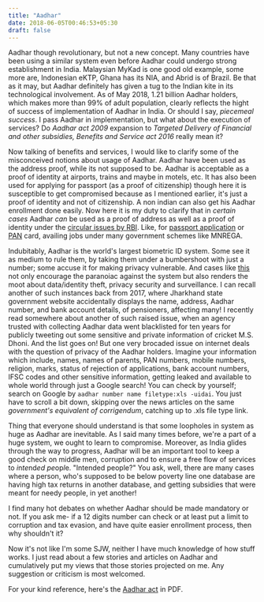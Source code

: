 ```yaml
---
title: "Aadhar"
date: 2018-06-05T00:46:53+05:30
draft: false
---
```


Aadhar though revolutionary, but not a new concept. Many countries have been using a similar system even before Aadhar could undergo strong establishment in India. Malaysian MyKad is one good old example, some more are, Indonesian eKTP, Ghana has its NIA, and Abrid is of Brazil. Be that as it may, but Aadhar definitely has given a tug to the Indian kite in its technological involvement. As of May 2018, 1.21 billion Aadhar holders, which makes  more than 99% of adult population, clearly reflects the hight of success of implementation of Aadhar in India. Or should I say, *piecemeal success*. I pass Aadhar in implementation, but what about the execution of services? Do *Aadhar act 2009* expansion to *Targeted Delivery of Financial and other subsidies, Benefits and Service act 2016* really mean it?

 Now talking of benefits and services, I would like to clarify some of the misconceived notions about usage of Aadhar. Aadhar have been used as the address proof, while its not supposed to be. Aadhar is acceptable as a proof of identity at airports, trains and maybe in motels, etc. It has also been used for applying for passport (as a proof of citizenship) though here it is susceptible to get compromised because as I mentioned earlier, it's just a proof of identity and not of citizenship. A non indian can also get his Aadhar enrollment done easily. Now here it is my duty to clarify that in *certain cases* Aadhar *can* be used as a proof of address as well as a proof of identity under the [circular issues by RBI](http://pib.nic.in/newsite/PrintRelease.aspx?relid=98474). Like, for [passport application](https://portal2.passportindia.gov.in/AppOnlineProject/popuponline/AttachmentAdvisorSub?subDocID=7001&minorFlag=1) or [PAN](http://www.thehindu.com/todays-paper/tp-national/jaitley-strongly-defends-pan-Aadhaar-link/article17595902.ece) card, availing jobs under many government schemes like MNREGA.


 Indubitably, Aadhar is the world's largest biometric ID system. Some see it as medium to rule them, by taking them under a bumbershoot with just a  number; some accuse it for making privacy vulnerable. And cases like [this](http://www.opindia.com/2018/07/rohingya-muslims-hyderabad-aadhaar-passport-pancard/) not only encourage the paranoiac against the system but also renders the moot about data/identity theft, privacy security and surveillance. I can recall another of such instances back from 2017, where Jharkhand state government website accidentally displays the name, address, Aadhar number, and bank account details, of pensioners, affecting many! I recently read somewhere about another of such raised issue, when an agency trusted with collecting Aadhar data went blacklisted for ten years for publicly tweeting out some sensitive and private information of cricket M.S. Dhoni. And the list goes on! But one very brocaded issue on internet deals with the question of privacy of the Aadhar holders. Imagine your information which include, names, names of parents, PAN numbers, mobile numbers, religion, marks, status of rejection of applications, bank account numbers, IFSC codes and other sensitive information, getting leaked and available to whole world through just a Google search! You can check by yourself; search on Google by `aadhar number name filetype:xls -uidai`. You just have to scroll a bit down, skipping over the news articles on the same *government's equivalent of corrigendum*, catching up to .xls file type link.



Thing that everyone should understand is that some loopholes in system as huge as Aadhar are inevitable. As I said many times before, we're a part of a huge system, we ought to learn to compromise. Moreover, as India glides through the way to progress, Aadhar will be an important tool to keep a good check on middle men, corruption and to ensure a free flow of services to *i*n*te*nd*ed* *pe*op*l*e. "Intended people?" You ask, well, there are many cases where a person, who's supposed to be below poverty line one database are having high tax returns in another database, and getting subsidies that were meant for needy people, in yet another! 

I find many hot debates on whether Aadhar should be made mandatory or not. If you ask me- if a 12 digits number can check or at least put a limit to corruption and tax evasion, and have quite easier enrollment process, then why shouldn't it?

Now it's not like I'm some SJW, neither I have much knowledge of how stuff works. I just read about a few stories and articles on Aadhar and cumulatively put my views that those stories projected on me. Any suggestion or criticism is most welcomed.

For your kind reference, here's the [Aadhar act](https://drive.google.com/file/d/1bv5p856bZFJFWP2qPYoS_3CyKKwI1lo1/view?usp=drivesdk) in PDF.
